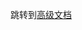 跳转到[高级文档](/neatlogic-document-online-commercial/src/main/resources/neatlogic/resources/documentonline/zh/2.IT服务/流程管理/流程管理.md)
